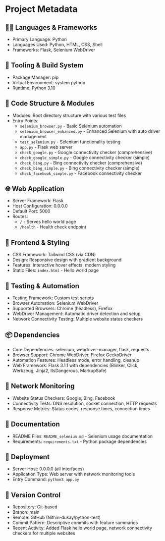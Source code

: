 # Project Metadata

## 🧑‍💻 Languages & Frameworks
- Primary Language: Python
- Languages Used: Python, HTML, CSS, Shell
- Frameworks: Flask, Selenium WebDriver

## 🔧 Tooling & Build System
- Package Manager: pip
- Virtual Environment: system python
- Runtime: Python 3.10

## 📁 Code Structure & Modules
- Modules: Root directory structure with various test files
- Entry Points: 
  - `selenium_browser.py` - Basic Selenium automation
  - `selenium_browser_enhanced.py` - Enhanced Selenium with auto driver management
  - `test_selenium.py` - Selenium functionality testing
  - `app.py` - Flask web server
  - `check_google.py` - Google connectivity checker (comprehensive)
  - `check_google_simple.py` - Google connectivity checker (simple)
  - `check_bing.py` - Bing connectivity checker (comprehensive)
  - `check_bing_simple.py` - Bing connectivity checker (simple)
  - `check_facebook_simple.py` - Facebook connectivity checker

## 🌐 Web Application
- Server Framework: Flask
- Host Configuration: 0.0.0.0
- Default Port: 5000
- Routes:
  - `/` - Serves hello world page
  - `/health` - Health check endpoint

## 🎨 Frontend & Styling
- CSS Framework: Tailwind CSS (via CDN)
- Design: Responsive design with gradient background
- Features: Interactive hover effects, modern styling
- Static Files: `index.html` - Hello world page

## 🧪 Testing & Automation
- Testing Framework: Custom test scripts
- Browser Automation: Selenium WebDriver
- Supported Browsers: Chrome (headless), Firefox
- WebDriver Management: Automatic driver detection and setup
- Network Connectivity Testing: Multiple website status checkers

## 📦 Dependencies
- Core Dependencies: selenium, webdriver-manager, flask, requests
- Browser Support: Chrome WebDriver, Firefox GeckoDriver
- Automation Features: Headless mode, error handling, cleanup
- Web Framework: Flask 3.1.1 with dependencies (Blinker, Click, Werkzeug, Jinja2, ItsDangerous, MarkupSafe)

## 🔗 Network Monitoring
- Website Status Checkers: Google, Bing, Facebook
- Connectivity Tests: DNS resolution, socket connection, HTTP requests
- Response Metrics: Status codes, response times, connection times

## 📄 Documentation
- README Files: `README_selenium.md` - Selenium usage documentation
- Requirements: `requirements.txt` - Python package dependencies

## 🚀 Deployment
- Server Host: 0.0.0.0 (all interfaces)
- Application Type: Web server with network monitoring tools
- Entry Command: `python3 app.py`

## 🔄 Version Control
- Repository: Git-based
- Branch: main
- Remote: GitHub (Nithin-dukay/python-test)
- Commit Pattern: Descriptive commits with feature summaries
- Recent Activity: Added Flask hello world page, network connectivity checkers for multiple websites